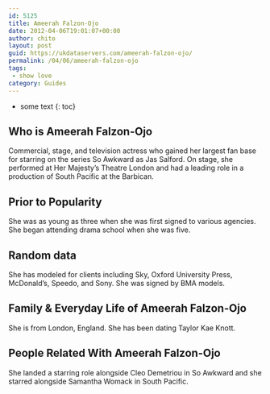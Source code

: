 ```yaml
---
id: 5125
title: Ameerah Falzon-Ojo
date: 2012-04-06T19:01:07+00:00
author: chito
layout: post
guid: https://ukdataservers.com/ameerah-falzon-ojo/
permalink: /04/06/ameerah-falzon-ojo
tags:
 - show love
category: Guides
---
```


* some text
{: toc}
          
          
## Who is  Ameerah Falzon-Ojo
                  
                  
                  
Commercial, stage, and television actress who gained her largest fan base for starring on the series So Awkward as Jas Salford. On stage, she performed at Her Majesty&#8217;s Theatre London and had a leading role in a production of South Pacific at the Barbican.
                  
                
                
                
## Prior to Popularity 
                  
                  
                  
She was as young as three when she was first signed to various agencies. She began attending drama school when she was five.
                  
                
                
                
## Random data 
                  
                  
                  
She has modeled for clients including Sky, Oxford University Press, McDonald&#8217;s, Speedo, and Sony. She was signed by BMA models.
                  
                
                
                
## Family & Everyday Life of Ameerah Falzon-Ojo
                  
                  
                  
She is from London, England. She has been dating Taylor Kae Knott.
                  
                
                
                
## People Related With  Ameerah Falzon-Ojo
                  
                  
                  
She landed a starring role alongside Cleo Demetriou in So Awkward and she starred alongside Samantha Womack in South Pacific.
                  
                
              
            
          
          
          
    
    
  
